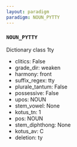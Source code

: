 ```yaml
---
layout: paradigm
paradigm: NOUN_PYTTY
---
```

### ` NOUN_PYTTY `

Dictionary class 1ty
* clitics: False
* grade_dir: weaken
* harmony: front
* suffix_regex: tty
* plurale_tantum: False
* possessive: False
* upos: NOUN
* stem_vowel: None
* kotus_tn: 1
* pos: NOUN
* stem_diphthong: None
* kotus_av: C
* deletion: ty
